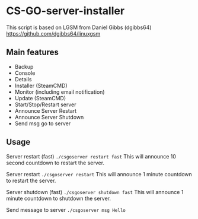 # CS-GO-server-installer
This script is based on LGSM from Daniel Gibbs (dgibbs64) https://github.com/dgibbs64/linuxgsm

<h2>Main features</h2>
<ul>
	<li>Backup</li>
	<li>Console</li>
	<li>Details</li>
	<li>Installer (SteamCMD)</li>
	<li>Monitor (including email notification)</li>
	<li>Update (SteamCMD)</li>
	<li>Start/Stop/Restart server</li>
	<li>Announce Server Restart</li>
  <li>Announce Server Shutdown</li>
  <li>Send msg go to server</li>
</ul>

<h2>Usage</h2>
Server restart (fast)
<code>./csgoserver restart fast</code>
This will announce 10 second countdown to restart the server.

Server restart
<code>./csgoserver restart</code>
This will announce 1 minute countdown to restart the server.

Server shutdown (fast)
<code>./csgoserver shutdown fast</code>
This will announce 1 minute countdown to shutdown the server.

Send message to server
<code>./csgoserver msg Hello</code>
